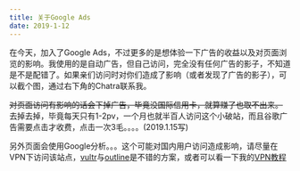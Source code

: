 ```yaml
---
title: 关于Google Ads
date: 2019-1-12
---
```

在今天，加入了Google Ads，不过更多的是想体验一下广告的收益以及对页面浏览的影响。我使用的是自动广告，但自己访问，完全没有任何广告的影子，不知道是不是配错了。如果亲们访问时对你们造成了影响（或者发现了广告的影子），可以截个图，通过右下角的Chatra联系我。  

~~对页面访问有影响的话会下掉广告，毕竟没国际信用卡，就算赚了也取不出来。~~  
去掉去掉，毕竟每天只有1-2pv，一个月也就半百人访问这个小破站，而且谷歌广告需要点击才收费，点击一次3毛。。。。(2019.1.15写)

另外页面会使用Google分析。。。这个可能对国内用户访问造成影响，请尽量在VPN下访问该站点，[vultr](https://www.vultr.com/)与[outline](https://getoutline.org/zh-CN/home)是不错的方案，或者可以看一下我的[VPN教程](https://www.dnocm.com/articles/beechnut/vpn-white/)
